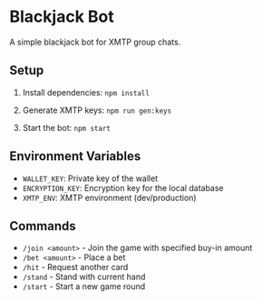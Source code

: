 
# Blackjack Bot

A simple blackjack bot for XMTP group chats.

## Setup

1. Install dependencies: `npm install`

2. Generate XMTP keys: `npm run gen:keys`

3. Start the bot: `npm start`

## Environment Variables

- `WALLET_KEY`: Private key of the wallet
- `ENCRYPTION_KEY`: Encryption key for the local database
- `XMTP_ENV`: XMTP environment (dev/production)

## Commands

- `/join <amount>` - Join the game with specified buy-in amount
- `/bet <amount>` - Place a bet
- `/hit` - Request another card
- `/stand` - Stand with current hand
- `/start` - Start a new game round

